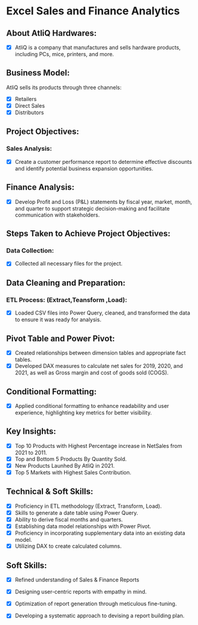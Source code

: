 
# Excel Sales and Finance Analytics

## About AtliQ Hardwares:
- [x]	AtliQ is a company that manufactures and sells hardware products, including PCs, mice, printers, and more.

## Business Model:
AtliQ sells its products through three channels:
- [x]	Retailers
- [x]	Direct Sales
- [x]	Distributors

## Project Objectives:
### Sales Analysis:
- [x]	Create a customer performance report to determine effective discounts and identify potential business expansion opportunities.
## Finance Analysis:
- [x]	Develop Profit and Loss (P&L) statements by fiscal year, market, month, and quarter to support strategic decision-making and facilitate communication with stakeholders.

## Steps Taken to Achieve Project Objectives:
### Data Collection:
- [x]	Collected all necessary files for the project.

## Data Cleaning and Preparation:
### ETL Process: (Extract,Teansform ,Load):
- [x]	Loaded CSV files into Power Query, cleaned, and transformed the data to ensure it was ready for analysis.
## Pivot Table and Power Pivot:
- [x]	Created relationships between dimension tables and appropriate fact tables.
- [x]	Developed DAX measures to calculate net sales for 2019, 2020, and 2021, as well as Gross margin and cost of goods sold (COGS).

## Conditional Formatting:
- [x]	Applied conditional formatting to enhance readability and user experience, highlighting key metrics for better visibility.

## Key Insights:
- [x]	Top 10 Products with Highest Percentage increase in NetSales from 2021 to 2011.
- [x]	Top and Bottom 5 Products By Quantity Sold.
- [x]	New Products Launhed By AtliQ in 2021.
- [x] Top 5 Markets with Highest Sales Contribution.

## Technical & Soft Skills:
- [x]	Proficiency in ETL methodology (Extract, Transform, Load).
- [x]	Skills to generate a date table using Power Query.
- [x]	Ability to derive fiscal months and quarters.
- [x]	Establishing data model relationships with Power Pivot.
- [x]	Proficiency in incorporating supplementary data into an existing data model.
- [x]	Utilizing DAX to create calculated columns.

## Soft Skills:
- [x]	Refined understanding of Sales & Finance Reports
- [x]	Designing user-centric reports with empathy in mind.
- [x]	Optimization of report generation through meticulous fine-tuning.
- [x]	Developing a systematic approach to devising a report building plan.



